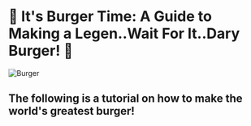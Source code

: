 # 🍔 It's Burger Time: A Guide to Making a Legen..Wait For It..Dary Burger! 🍔 

![Burger](https://images.unsplash.com/photo-1468071174046-657d9d351a40?q=80&w=1973&auto=format&fit=crop&ixlib=rb-4.0.3&ixid=M3wxMjA3fDB8MHxwaG90by1wYWdlfHx8fGVufDB8fHx8fA%3D%3D) 

## The following is a tutorial on how to make the world's greatest burger!

